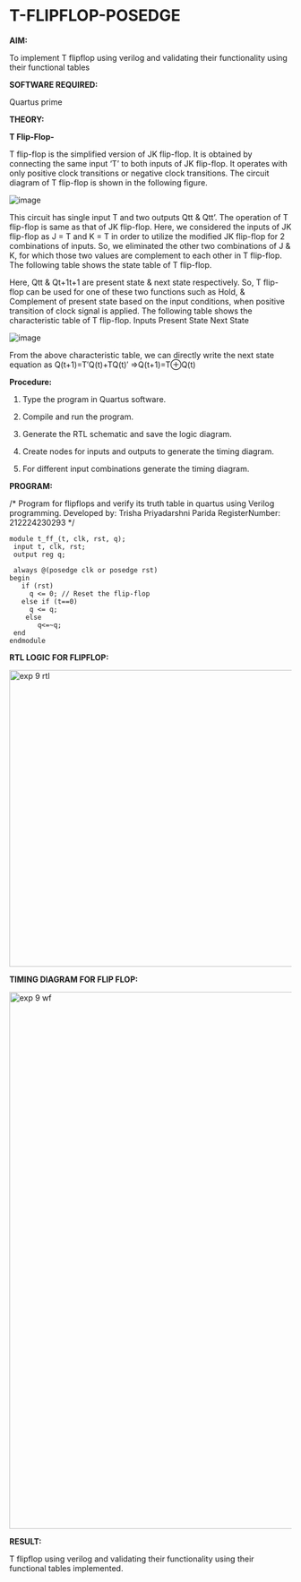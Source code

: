 # T-FLIPFLOP-POSEDGE #

**AIM:**

To implement  T flipflop using verilog and validating their functionality using their functional tables

**SOFTWARE REQUIRED:**

Quartus prime

**THEORY:**

**T Flip-Flop-**

T flip-flop is the simplified version of JK flip-flop. It is obtained by connecting the same input ‘T’ to both inputs of JK flip-flop. It operates with only positive clock transitions or negative clock transitions. The circuit diagram of T flip-flop is shown in the following figure.

![image](https://github.com/naavaneetha/T-FLIPFLOP-POSEDGE/assets/154305477/458a68fe-2d08-4a9d-ac4f-7ae0480ce0bd)

 
This circuit has single input T and two outputs Qtt & Qtt’. The operation of T flip-flop is same as that of JK flip-flop. Here, we considered the inputs of JK flip-flop as J = T and K = T in order to utilize the modified JK flip-flop for 2 combinations of inputs. So, we eliminated the other two combinations of J & K, for which those two values are complement to each other in T flip-flop. The following table shows the state table of T flip-flop.

Here, Qtt & Qt+1t+1 are present state & next state respectively. So, T flip-flop can be used for one of these two functions such as Hold, & Complement of present state based on the input conditions, when positive transition of clock signal is applied. The following table shows the characteristic table of T flip-flop. Inputs Present State Next State

![image](https://github.com/naavaneetha/T-FLIPFLOP-POSEDGE/assets/154305477/cdd7fb32-539f-4b66-bb8d-f305a153c886)

 
From the above characteristic table, we can directly write the next state equation as Q(t+1)=T′Q(t)+TQ(t)′ ⇒Q(t+1)=T⊕Q(t)


**Procedure:** 

1.	Type the program in Quartus software.

2.	Compile and run the program.

3.	Generate the RTL schematic and save the logic diagram.

4.	Create nodes for inputs and outputs to generate the timing diagram.

5.	For different input combinations generate the timing diagram.


**PROGRAM:**

/* Program for flipflops and verify its truth table in quartus using Verilog programming. 
Developed by: Trisha Priyadarshni Parida
RegisterNumber: 212224230293
*/

 ```
module t_ff_(t, clk, rst, q);
  input t, clk, rst;
  output reg q;

  always @(posedge clk or posedge rst) 
begin
    if (rst)
      q <= 0; // Reset the flip-flop
    else if (t==0)
      q <= q; 
     else
        q<=~q;
  end
endmodule
```
**RTL LOGIC FOR FLIPFLOP:**

<img width="530" alt="exp 9 rtl" src="https://github.com/user-attachments/assets/26bb6973-f223-4a4a-baf5-5257712127f4" />


**TIMING DIAGRAM FOR FLIP FLOP:**

<img width="959" alt="exp 9 wf" src="https://github.com/user-attachments/assets/e16c0cce-c0bd-4645-b600-9cb8060001c1" />


**RESULT:**

 T flipflop using verilog and validating their functionality using their functional tables implemented.
